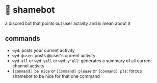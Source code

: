 # 🤨 shamebot
a discord bot that points out user activity and is mean about it

## commands
- `wyd`: posts your current activity
- `wyd @user`: posts @user's current activity
- `wyd all` or `wyd yall` or `wyd y'all`: generates a summary of all current channel activity
- `[command] be nice` or `[command] please` or `[command] pls`: forces shamebot to be nice for that one command

